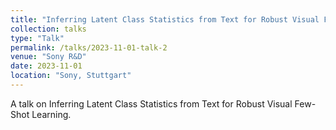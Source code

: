 ```yaml
---
title: "Inferring Latent Class Statistics from Text for Robust Visual Few-Shot Learning"
collection: talks
type: "Talk"
permalink: /talks/2023-11-01-talk-2
venue: "Sony R&D"
date: 2023-11-01
location: "Sony, Stuttgart"
---
```


A talk on Inferring Latent Class Statistics from Text for Robust Visual Few-Shot Learning.